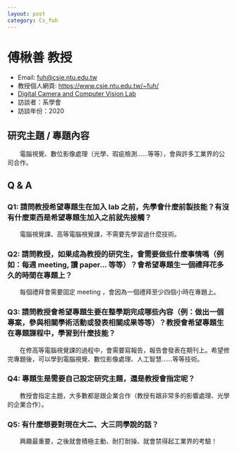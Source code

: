 ```yaml
---
layout: post
category: Cs_fuh
---
```

# 傅楸善 教授

- Email: fuh@csie.ntu.edu.tw
- 教授個人網頁: <https://www.csie.ntu.edu.tw/~fuh/>
- [Digital Camera and Computer Vision Lab](http://cv2.csie.ntu.edu.tw/)
- 訪談者：系學會
- 訪談年份：2020

## 研究主題 / 專題內容

&emsp;&emsp;電腦視覺、數位影像處理（光學、瑕疵檢測......等等），會與許多工業界的公司合作。

## Q & A

### Q1: 請問教授希望專題生在加入 lab 之前，先學會什麼前製技能？有沒有什麼東西是希望專題生加入之前就先接觸？

&emsp;&emsp;電腦視覺課、高等電腦視覺課，不需要先學習過什麼技術。

### Q2: 請問教授，如果成為教授的研究生，會需要做些什麼事情嗎（例如：每週 meeting, 讀 paper... 等等）？會希望專題生一個禮拜花多久的時間在專題上？

&emsp;&emsp;每個禮拜會需要固定 meeting ，會因為一個禮拜至少四個小時在專題上。


### Q3: 請問教授會希望專題生要在整學期完成哪些內容（例：做出一個專案，參與相關學術活動或發表相關成果等等）？教授會希望專題生在專題課程中，學習到什麼技能？

&emsp;&emsp;在修高等電腦視覺課的過程中，會需要寫報告，報告會發表在期刊上。希望修完專題後，可以學到電腦視覺、數位影像處理、人工智慧......等等技術。

### Q4: 專題生是需要自己設定研究主題，還是教授會指定呢？

&emsp;&emsp;教授會指定主題，大多數都是跟企業合作（教授有跟非常多的影響處理、光學的企業合作）。

### Q5: 有什麼想要對現在大二、大三同學說的話？

&emsp;&emsp;興趣最重要，之後就會積極主動、耐打耐操、就會禁得起工業界的考驗！

